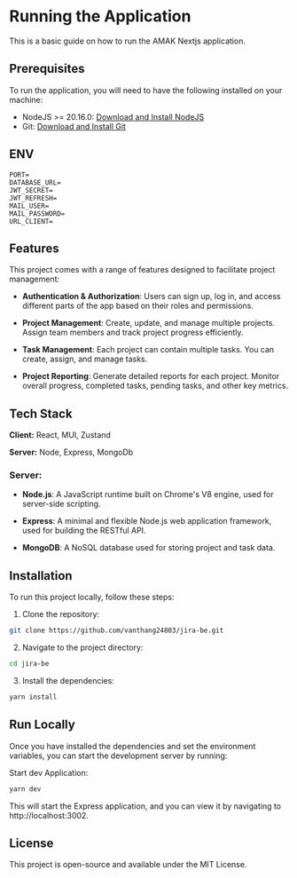 # Running the Application

This is a basic guide on how to run the AMAK Nextjs application.

## Prerequisites

To run the application, you will need to have the following installed on your machine:

- NodeJS >= 20.16.0: [Download and Install NodeJS](https://nodejs.org/en)
- Git: [Download and Install Git](https://git-scm.com/downloads)

## ENV

```env
PORT=
DATABASE_URL=
JWT_SECRET=
JWT_REFRESH=
MAIL_USER=
MAIL_PASSWORD=
URL_CLIENT=
```

## Features

This project comes with a range of features designed to facilitate project management:

- **Authentication & Authorization**: Users can sign up, log in, and access different parts of the app based on their roles and permissions.

- **Project Management**: Create, update, and manage multiple projects. Assign team members and track project progress efficiently.

- **Task Management**: Each project can contain multiple tasks. You can create, assign, and manage tasks.

- **Project Reporting**: Generate detailed reports for each project. Monitor overall progress, completed tasks, pending tasks, and other key metrics.

## Tech Stack

**Client:** React, MUI, Zustand

**Server:** Node, Express, MongoDb

### Server:

- **Node.js**: A JavaScript runtime built on Chrome's V8 engine, used for server-side scripting.

- **Express**: A minimal and flexible Node.js web application framework, used for building the RESTful API.

- **MongoDB**: A NoSQL database used for storing project and task data.

## Installation

To run this project locally, follow these steps:

1. Clone the repository:

```bash
git clone https://github.com/vanthang24803/jira-be.git
```

2. Navigate to the project directory:

```bash
cd jira-be
```

3. Install the dependencies:

```bash
yarn install
```

## Run Locally

Once you have installed the dependencies and set the environment variables, you can start the development server by running:

Start dev Application:

```bash
yarn dev
```

This will start the Express application, and you can view it by navigating to http://localhost:3002.

## License

This project is open-source and available under the MIT License.

